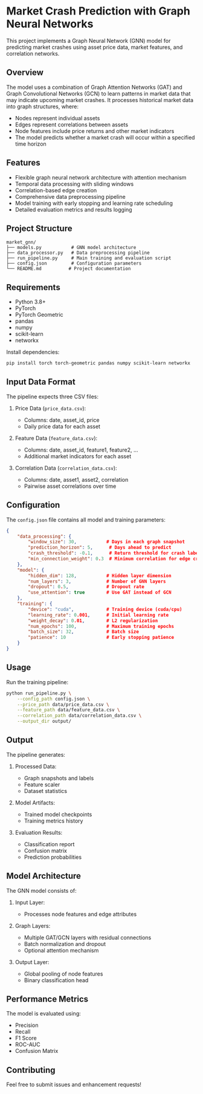 # Market Crash Prediction with Graph Neural Networks

This project implements a Graph Neural Network (GNN) model for predicting market crashes using asset price data, market features, and correlation networks.

## Overview

The model uses a combination of Graph Attention Networks (GAT) and Graph Convolutional Networks (GCN) to learn patterns in market data that may indicate upcoming market crashes. It processes historical market data into graph structures, where:

- Nodes represent individual assets
- Edges represent correlations between assets
- Node features include price returns and other market indicators
- The model predicts whether a market crash will occur within a specified time horizon

## Features

- Flexible graph neural network architecture with attention mechanism
- Temporal data processing with sliding windows
- Correlation-based edge creation
- Comprehensive data preprocessing pipeline
- Model training with early stopping and learning rate scheduling
- Detailed evaluation metrics and results logging

## Project Structure

```
market_gnn/
├── models.py           # GNN model architecture
├── data_processor.py   # Data preprocessing pipeline
├── run_pipeline.py     # Main training and evaluation script
├── config.json         # Configuration parameters
└── README.md          # Project documentation
```

## Requirements

- Python 3.8+
- PyTorch
- PyTorch Geometric
- pandas
- numpy
- scikit-learn
- networkx

Install dependencies:

```bash
pip install torch torch-geometric pandas numpy scikit-learn networkx
```

## Input Data Format

The pipeline expects three CSV files:

1. Price Data (`price_data.csv`):
   - Columns: date, asset_id, price
   - Daily price data for each asset

2. Feature Data (`feature_data.csv`):
   - Columns: date, asset_id, feature1, feature2, ...
   - Additional market indicators for each asset

3. Correlation Data (`correlation_data.csv`):
   - Columns: date, asset1, asset2, correlation
   - Pairwise asset correlations over time

## Configuration

The `config.json` file contains all model and training parameters:

```json
{
    "data_processing": {
        "window_size": 30,           # Days in each graph snapshot
        "prediction_horizon": 5,      # Days ahead to predict
        "crash_threshold": -0.1,      # Return threshold for crash label
        "min_connection_weight": 0.3  # Minimum correlation for edge creation
    },
    "model": {
        "hidden_dim": 128,           # Hidden layer dimension
        "num_layers": 3,             # Number of GNN layers
        "dropout": 0.5,              # Dropout rate
        "use_attention": true        # Use GAT instead of GCN
    },
    "training": {
        "device": "cuda",            # Training device (cuda/cpu)
        "learning_rate": 0.001,      # Initial learning rate
        "weight_decay": 0.01,        # L2 regularization
        "num_epochs": 100,           # Maximum training epochs
        "batch_size": 32,            # Batch size
        "patience": 10               # Early stopping patience
    }
}
```

## Usage

Run the training pipeline:

```bash
python run_pipeline.py \
    --config_path config.json \
    --price_path data/price_data.csv \
    --feature_path data/feature_data.csv \
    --correlation_path data/correlation_data.csv \
    --output_dir output/
```

## Output

The pipeline generates:

1. Processed Data:
   - Graph snapshots and labels
   - Feature scaler
   - Dataset statistics

2. Model Artifacts:
   - Trained model checkpoints
   - Training metrics history

3. Evaluation Results:
   - Classification report
   - Confusion matrix
   - Prediction probabilities

## Model Architecture

The GNN model consists of:

1. Input Layer:
   - Processes node features and edge attributes

2. Graph Layers:
   - Multiple GAT/GCN layers with residual connections
   - Batch normalization and dropout
   - Optional attention mechanism

3. Output Layer:
   - Global pooling of node features
   - Binary classification head

## Performance Metrics

The model is evaluated using:

- Precision
- Recall
- F1 Score
- ROC-AUC
- Confusion Matrix

## Contributing

Feel free to submit issues and enhancement requests! 